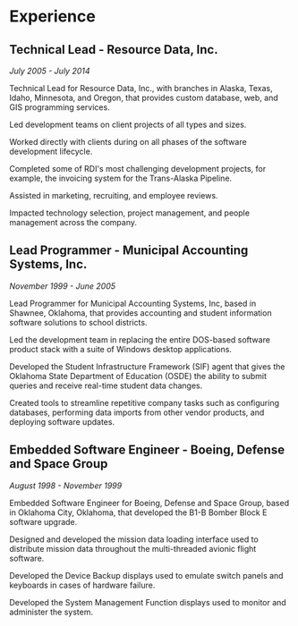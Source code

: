 # Experience

## Technical Lead - Resource Data, Inc.

_July 2005 - July 2014_

<article markdown="1">
Technical Lead for Resource Data, Inc., with branches in Alaska, Texas, Idaho, Minnesota, and Oregon, that provides custom database, web, and GIS programming services.

Led development teams on client projects of all types and sizes.

Worked directly with clients during on all phases of the software development lifecycle.

Completed some of RDI's most challenging development projects, for example, the invoicing system for the Trans-Alaska Pipeline.

Assisted in marketing, recruiting, and employee reviews.

Impacted technology selection, project management, and people management across the company.
</article>

## Lead Programmer - Municipal Accounting Systems, Inc.

_November 1999 - June 2005_

<article markdown="1">
Lead Programmer for Municipal Accounting Systems, Inc, based in Shawnee, Oklahoma, that provides accounting and student information software solutions to school districts.

Led the development team in replacing the entire DOS-based software product stack with a suite of Windows desktop applications.

Developed the Student Infrastructure Framework (SIF) agent that gives the Oklahoma State Department of Education (OSDE) the ability to submit queries and receive real-time student data changes.

Created tools to streamline repetitive company tasks such as configuring databases, performing data imports from other vendor products, and deploying software updates.
</article>

## Embedded Software Engineer - Boeing, Defense and Space Group

_August 1998 - November 1999_

<article markdown="1">
Embedded Software Engineer for Boeing, Defense and Space Group, based in Oklahoma City, Oklahoma, that developed the B1-B Bomber Block E software upgrade.

Designed and developed the mission data loading interface used to distribute mission data throughout the multi-threaded avionic flight software.

Developed the Device Backup displays used to emulate switch panels and keyboards in cases of hardware failure.

Developed the System Management Function displays used to monitor and administer the system.
</article>
